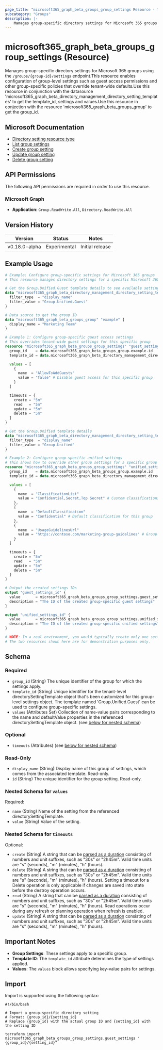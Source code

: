 ```yaml
---
page_title: "microsoft365_graph_beta_groups_group_settings Resource - terraform-provider-microsoft365"
subcategory: "Groups"
description: |-
    Manages group-specific directory settings for Microsoft 365 groups using the /groups/{group-id}/settings endpoint.This resource enables configuration of group-level settings such as guest access permissions and other group-specific policies that override tenant-wide defaults.Use this resource in conjunction with the datasource 'microsoft365_graph_beta_directory_management_directory_setting_templates' to get the template_id, settings and values.Use this resource in conjection with the resource 'microsoft365_graph_beta_groups_group' to get the group_id.
---
```


# microsoft365_graph_beta_groups_group_settings (Resource)

Manages group-specific directory settings for Microsoft 365 groups using the `/groups/{group-id}/settings` endpoint.This resource enables configuration of group-level settings such as guest access permissions and other group-specific policies that override tenant-wide defaults.Use this resource in conjunction with the datasource 'microsoft365_graph_beta_directory_management_directory_setting_templates' to get the template_id, settings and values.Use this resource in conjection with the resource 'microsoft365_graph_beta_groups_group' to get the group_id.

## Microsoft Documentation

- [Directory setting resource type](https://learn.microsoft.com/en-us/graph/api/resources/directorysetting?view=graph-rest-beta)
- [List group settings](https://learn.microsoft.com/en-us/graph/api/group-list-settings?view=graph-rest-beta)
- [Create group setting](https://learn.microsoft.com/en-us/graph/api/group-post-settings?view=graph-rest-beta)
- [Update group setting](https://learn.microsoft.com/en-us/graph/api/directorysetting-update?view=graph-rest-beta)
- [Delete group setting](https://learn.microsoft.com/en-us/graph/api/directorysetting-delete?view=graph-rest-beta)

## API Permissions

The following API permissions are required in order to use this resource.

### Microsoft Graph

- **Application**: `Group.ReadWrite.All`, `Directory.ReadWrite.All`

## Version History

| Version | Status | Notes |
|---------|--------|-------|
| v0.18.0-alpha | Experimental | Initial release |

## Example Usage

```terraform
# Example: Configure group-specific settings for Microsoft 365 groups
# This resource manages directory settings for a specific Microsoft 365 group

# Get the Group.Unified.Guest template details to see available settings
data "microsoft365_graph_beta_directory_management_directory_setting_templates" "group_unified_guest" {
  filter_type  = "display_name"
  filter_value = "Group.Unified.Guest"
}

# Data source to get the group ID
data "microsoft365_graph_beta_groups_group" "example" {
  display_name = "Marketing Team"
}

# Example 1: Configure group-specific guest access settings
# This overrides tenant-wide guest settings for this specific group
resource "microsoft365_graph_beta_groups_group_settings" "guest_settings" {
  group_id    = data.microsoft365_graph_beta_groups_group.example.id
  template_id = data.microsoft365_graph_beta_directory_management_directory_setting_templates.group_unified_guest.directory_setting_templates[0].id

  values = [
    {
      name  = "AllowToAddGuests"
      value = "false" # Disable guest access for this specific group
    }
  ]

  timeouts = {
    create = "5m"
    read   = "5m"
    update = "5m"
    delete = "5m"
  }
}

# Get the Group.Unified template details
data "microsoft365_graph_beta_directory_management_directory_setting_templates" "group_unified" {
  filter_type  = "display_name"
  filter_value = "Group.Unified"
}

# Example 2: Configure group-specific unified settings
# This shows how to override other group settings for a specific group
resource "microsoft365_graph_beta_groups_group_settings" "unified_settings" {
  group_id    = data.microsoft365_graph_beta_groups_group.example.id
  template_id = data.microsoft365_graph_beta_directory_management_directory_setting_templates.group_unified.directory_setting_templates[0].id

  values = [
    {
      name  = "ClassificationList"
      value = "Confidential,Secret,Top Secret" # Custom classifications for this group
    },
    {
      name  = "DefaultClassification"
      value = "Confidential" # Default classification for this group
    },
    {
      name  = "UsageGuidelinesUrl"
      value = "https://contoso.com/marketing-group-guidelines" # Group-specific guidelines
    }
  ]

  timeouts = {
    create = "5m"
    read   = "5m"
    update = "5m"
    delete = "5m"
  }
}

# Output the created settings IDs
output "guest_settings_id" {
  value       = microsoft365_graph_beta_groups_group_settings.guest_settings.id
  description = "The ID of the created group-specific guest settings"
}

output "unified_settings_id" {
  value       = microsoft365_graph_beta_groups_group_settings.unified_settings.id
  description = "The ID of the created group-specific unified settings"
}

# NOTE: In a real environment, you would typically create only one setting per template per group.
# The two resources shown here are for demonstration purposes only.
```

<!-- schema generated by tfplugindocs -->
## Schema

### Required

- `group_id` (String) The unique identifier of the group for which the settings apply.
- `template_id` (String) Unique identifier for the tenant-level directorySettingTemplate object that's been customized for this group-level settings object. The template named 'Group.Unified.Guest' can be used to configure group-specific settings.
- `values` (Attributes Set) Collection of name-value pairs corresponding to the name and defaultValue properties in the referenced directorySettingTemplate object. (see [below for nested schema](#nestedatt--values))

### Optional

- `timeouts` (Attributes) (see [below for nested schema](#nestedatt--timeouts))

### Read-Only

- `display_name` (String) Display name of this group of settings, which comes from the associated template. Read-only.
- `id` (String) The unique identifier for the group setting. Read-only.

<a id="nestedatt--values"></a>
### Nested Schema for `values`

Required:

- `name` (String) Name of the setting from the referenced directorySettingTemplate.
- `value` (String) Value of the setting.


<a id="nestedatt--timeouts"></a>
### Nested Schema for `timeouts`

Optional:

- `create` (String) A string that can be [parsed as a duration](https://pkg.go.dev/time#ParseDuration) consisting of numbers and unit suffixes, such as "30s" or "2h45m". Valid time units are "s" (seconds), "m" (minutes), "h" (hours).
- `delete` (String) A string that can be [parsed as a duration](https://pkg.go.dev/time#ParseDuration) consisting of numbers and unit suffixes, such as "30s" or "2h45m". Valid time units are "s" (seconds), "m" (minutes), "h" (hours). Setting a timeout for a Delete operation is only applicable if changes are saved into state before the destroy operation occurs.
- `read` (String) A string that can be [parsed as a duration](https://pkg.go.dev/time#ParseDuration) consisting of numbers and unit suffixes, such as "30s" or "2h45m". Valid time units are "s" (seconds), "m" (minutes), "h" (hours). Read operations occur during any refresh or planning operation when refresh is enabled.
- `update` (String) A string that can be [parsed as a duration](https://pkg.go.dev/time#ParseDuration) consisting of numbers and unit suffixes, such as "30s" or "2h45m". Valid time units are "s" (seconds), "m" (minutes), "h" (hours).

## Important Notes

- **Group Settings**: These settings apply to a specific group.
- **Template ID**: The `template_id` attribute determines the type of settings applied.
- **Values**: The `values` block allows specifying key-value pairs for settings.

## Import

Import is supported using the following syntax:

```shell
#!/bin/bash

# Import a group-specific directory setting
# Format: {group_id}/{setting_id}
# Replace {group_id} with the actual group ID and {setting_id} with the setting ID

terraform import microsoft365_graph_beta_groups_group_settings.guest_settings "{group_id}/{setting_id}"
``` 